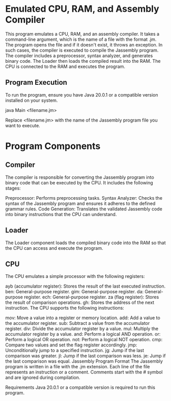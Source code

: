 # Emulated CPU, RAM, and Assembly Compiler
This program emulates a CPU, RAM, and an assembly compiler. It takes a command-line argument, which is the name of a file with the format .jm. The program opens the file and if it doesn't exist, it throws an exception. In such cases, the compiler is executed to compile the Jassembly program. The compiler includes a preprocessor, syntax analyzer, and generates binary code. The Loader then loads the compiled result into the RAM. The CPU is connected to the RAM and executes the program.

## Program Execution
To run the program, ensure you have Java 20.0.1 or a compatible version installed on your system.

java Main <filename.jm>

Replace <filename.jm> with the name of the Jassembly program file you want to execute.

# Program Components

## Compiler
The compiler is responsible for converting the Jassembly program into binary code that can be executed by the CPU. It includes the following stages:

Preprocessor: Performs preprocessing tasks.
Syntax Analyzer: Checks the syntax of the Jassembly program and ensures it adheres to the defined grammar rules.
Code Generation: Translates the validated Jassembly code into binary instructions that the CPU can understand.

## Loader
The Loader component loads the compiled binary code into the RAM so that the CPU can access and execute the program.

## CPU
The CPU emulates a simple processor with the following registers:

ayb (accumulator register): Stores the result of the last executed instruction.
ben: General-purpose register.
gim: General-purpose register.
da: General-purpose register.
ech: General-purpose register.
za (flag register): Stores the result of comparison operations.
gh: Stores the address of the next instruction.
The CPU supports the following instructions:

mov: Move a value into a register or memory location.
add: Add a value to the accumulator register.
sub: Subtract a value from the accumulator register.
div: Divide the accumulator register by a value.
mul: Multiply the accumulator register by a value.
and: Perform a logical AND operation.
or: Perform a logical OR operation.
not: Perform a logical NOT operation.
cmp: Compare two values and set the flag register accordingly.
jmp: Unconditionally jump to a specified instruction.
jg: Jump if the last comparison was greater.
jl: Jump if the last comparison was less.
je: Jump if the last comparison was equal.
Jassembly Program Format
The Jassembly program is written in a file with the .jm extension. Each line of the file represents an instruction or a comment. Comments start with the # symbol and are ignored during compilation.

Requirements
Java 20.0.1 or a compatible version is required to run this program.
